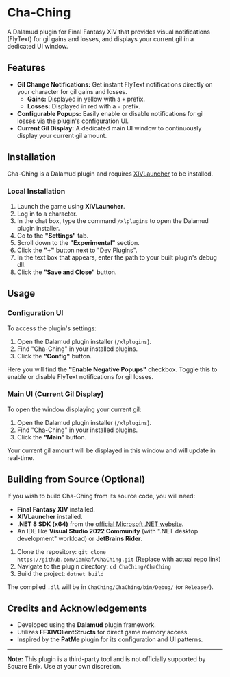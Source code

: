 # Cha-Ching

A Dalamud plugin for Final Fantasy XIV that provides visual notifications (FlyText) for gil gains and losses, and displays your current gil in a dedicated UI window.

## Features

*   **Gil Change Notifications:** Get instant FlyText notifications directly on your character for gil gains and losses.
    *   **Gains:** Displayed in yellow with a `+` prefix.
    *   **Losses:** Displayed in red with a `-` prefix.
*   **Configurable Popups:** Easily enable or disable notifications for gil losses via the plugin's configuration UI.
*   **Current Gil Display:** A dedicated main UI window to continuously display your current gil amount.

## Installation

Cha-Ching is a Dalamud plugin and requires [XIVLauncher](https://github.com/goatcorp/FFXIVQuickLauncher/releases) to be installed.

### Local Installation

1.  Launch the game using **XIVLauncher**.
2.  Log in to a character.
3.  In the chat box, type the command `/xlplugins` to open the Dalamud plugin installer.
4.  Go to the **"Settings"** tab.
5.  Scroll down to the **"Experimental"** section.
6.  Click the **"+"** button next to "Dev Plugins".
7.  In the text box that appears, enter the path to your built plugin's debug dll.
8.  Click the **"Save and Close"** button.

## Usage

### Configuration UI

To access the plugin's settings:
1.  Open the Dalamud plugin installer (`/xlplugins`).
2.  Find "Cha-Ching" in your installed plugins.
3.  Click the **"Config"** button.

Here you will find the **"Enable Negative Popups"** checkbox. Toggle this to enable or disable FlyText notifications for gil losses.

### Main UI (Current Gil Display)

To open the window displaying your current gil:
1.  Open the Dalamud plugin installer (`/xlplugins`).
2.  Find "Cha-Ching" in your installed plugins.
3.  Click the **"Main"** button.

Your current gil amount will be displayed in this window and will update in real-time.

## Building from Source (Optional)

If you wish to build Cha-Ching from its source code, you will need:
*   **Final Fantasy XIV** installed.
*   **XIVLauncher** installed.
*   **.NET 8 SDK (x64)** from the [official Microsoft .NET website](https://dotnet.microsoft.com/en-us/download/dotnet/8.0).
*   An IDE like **Visual Studio 2022 Community** (with ".NET desktop development" workload) or **JetBrains Rider**.

1.  Clone the repository:
    `git clone https://github.com/iamkaf/ChaChing.git` (Replace with actual repo link)
2.  Navigate to the plugin directory:
    `cd ChaChing/ChaChing`
3.  Build the project:
    `dotnet build`

The compiled `.dll` will be in `ChaChing/ChaChing/bin/Debug/` (or `Release/`).

## Credits and Acknowledgements

*   Developed using the **Dalamud** plugin framework.
*   Utilizes **FFXIVClientStructs** for direct game memory access.
*   Inspired by the **PatMe** plugin for its configuration and UI patterns.

---

**Note:** This plugin is a third-party tool and is not officially supported by Square Enix. Use at your own discretion.